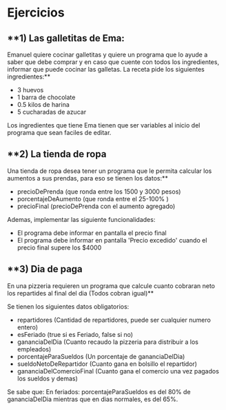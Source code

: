 # Ejercicios

## **1) Las galletitas de Ema:
Emanuel quiere cocinar galletitas y quiere un programa que lo ayude a saber que debe
comprar y en caso que cuente con todos los ingredientes, informar que puede cocinar las
galletas. La receta pide los siguientes ingredientes:**

- 3 huevos
- 1 barra de chocolate
- 0.5 kilos de harina
- 5 cucharadas de azucar

Los ingredientes que tiene Ema tienen que ser variables al inicio del programa que sean
faciles de editar.

## **2) La tienda de ropa

Una tienda de ropa desea tener un programa que le permita calcular los aumentos a sus
prendas, para eso se tienen los datos:**

- precioDePrenda (que ronda entre los 1500 y 3000 pesos)
- porcentajeDeAumento (que ronda entre el 25-100% )
- precioFinal (precioDePrenda con el aumento agregado)

Ademas, implementar las siguiente funcionalidades:
- El programa debe informar en pantalla el precio final
- El programa debe informar en pantalla 'Precio excedido' cuando el precio final supere los $4000

## **3) Dia de paga

En una pizzeria requieren un programa que calcule cuanto cobraran neto los repartides al
final del dia (Todos cobran igual)**

Se tienen los siguientes datos obligatorios:
- repartidores (Cantidad de repartidores, puede ser cualquier numero entero)
- esFeriado (true si es Feriado, false si no)
- gananciaDelDia (Cuanto recaudo la pizzeria para distribuir a los empleados)
- porcentajeParaSueldos (Un porcentaje de gananciaDelDia)
- sueldoNetoDeRepartidor (Cuanto gana en bolsillo el repartidor)
- gananciaDelComercioFinal (Cuanto gana el comercio una vez pagados los sueldos y demas)

Se sabe que:
En feriados: porcentajeParaSueldos es del 80% de gananciaDelDia mientras que en
dias normales, es del 65%.

